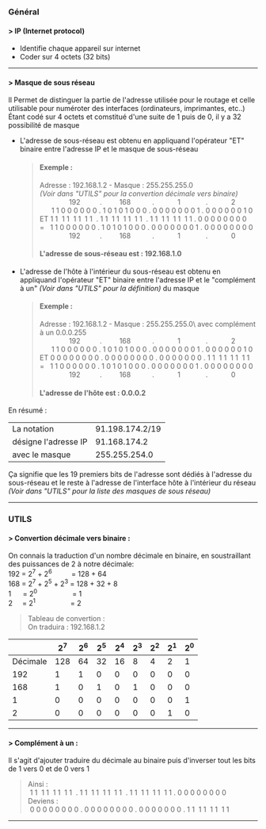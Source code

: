 ### Général
#### > IP (Internet protocol)
- Identifie chaque appareil sur internet
- Coder sur 4 octets (32 bits)

---

#### > Masque de sous réseau
Il Permet de distinguer la partie de l'adresse utilisée pour le routage et celle utilisable pour numéroter des interfaces (ordinateurs, imprimantes, etc..)\
Étant codé sur 4 octets et comstitué d'une suite de 1 puis de 0, il y a 32 possibilité de masque 
- L'adresse de sous-réseau est obtenu en appliquand l'opérateur "ET" binaire entre l'adresse IP et le masque de sous-réseau

  > #### Exemple :
  > Adresse : 192.168.1.2 - Masque : 255.255.255.0\
  > _(Voir dans "UTILS" pour la convertion décimale vers binaire)_\
  > &nbsp;&nbsp;&nbsp;&nbsp;&nbsp;&nbsp;&nbsp;&nbsp;&nbsp;&nbsp;&nbsp;&nbsp;&nbsp;&nbsp;&nbsp;192&nbsp;&nbsp;&nbsp;&nbsp;&nbsp;&nbsp;&nbsp;&nbsp;&nbsp;&nbsp;.&nbsp;&nbsp;&nbsp;&nbsp;&nbsp;&nbsp;&nbsp;&nbsp;&nbsp;168&nbsp;&nbsp;&nbsp;&nbsp;&nbsp;&nbsp;&nbsp;&nbsp;&nbsp;&nbsp;&nbsp;.&nbsp;&nbsp;&nbsp;&nbsp;&nbsp;&nbsp;&nbsp;&nbsp;&nbsp;&nbsp;&nbsp;&nbsp;1&nbsp;&nbsp;&nbsp;&nbsp;&nbsp;&nbsp;&nbsp;&nbsp;&nbsp;&nbsp;&nbsp;&nbsp;&nbsp;.&nbsp;&nbsp;&nbsp;&nbsp;&nbsp;&nbsp;&nbsp;&nbsp;&nbsp;&nbsp;&nbsp;&nbsp;2\
  > &nbsp;&nbsp;&nbsp;&nbsp;&nbsp;&nbsp;1 1 0 0 0 0 0 0 . 1 0 1 0 1 0 0 0 . 0 0 0 0 0 0 0 1 . 0 0 0 0 0 0 1 0\
  > ET 1 1 &nbsp;1 1 &nbsp;1 1 &nbsp;1 1 &nbsp;. 1 1 &nbsp;1 1 &nbsp;1 1 &nbsp;1 1 &nbsp;. 1 1 &nbsp;1 1 &nbsp;1 1 &nbsp;1 1 . 0 0 0 0 0 0 0 0\
  > =&nbsp;&nbsp; 1 1 0 0 0 0 0 0 . 1 0 1 0 1 0 0 0 . 0 0 0 0 0 0 0 1 . 0 0 0 0 0 0 0 0
  > &nbsp;&nbsp;&nbsp;&nbsp;&nbsp;&nbsp;&nbsp;&nbsp;&nbsp;&nbsp;&nbsp;&nbsp;&nbsp;&nbsp;&nbsp;192&nbsp;&nbsp;&nbsp;&nbsp;&nbsp;&nbsp;&nbsp;&nbsp;&nbsp;&nbsp;.&nbsp;&nbsp;&nbsp;&nbsp;&nbsp;&nbsp;&nbsp;&nbsp;&nbsp;168&nbsp;&nbsp;&nbsp;&nbsp;&nbsp;&nbsp;&nbsp;&nbsp;&nbsp;&nbsp;&nbsp;.&nbsp;&nbsp;&nbsp;&nbsp;&nbsp;&nbsp;&nbsp;&nbsp;&nbsp;&nbsp;&nbsp;&nbsp;1&nbsp;&nbsp;&nbsp;&nbsp;&nbsp;&nbsp;&nbsp;&nbsp;&nbsp;&nbsp;&nbsp;&nbsp;&nbsp;.&nbsp;&nbsp;&nbsp;&nbsp;&nbsp;&nbsp;&nbsp;&nbsp;&nbsp;&nbsp;&nbsp;&nbsp;0
  > #### L'adresse de sous-réseau est : 192.168.1.0

- L'adresse de l'hôte à l'intérieur du sous-réseau est obtenu en appliquand l'opérateur "ET" binaire entre l'adresse IP et le "complément à un" _(Voir dans "UTILS" pour la définition)_ du masque

  > #### Exemple :
  > Adresse : 192.168.1.2 - Masque : 255.255.255.0\ avec complément à un 0.0.0.255
  > &nbsp;&nbsp;&nbsp;&nbsp;&nbsp;&nbsp;&nbsp;&nbsp;&nbsp;&nbsp;&nbsp;&nbsp;&nbsp;&nbsp;&nbsp;192&nbsp;&nbsp;&nbsp;&nbsp;&nbsp;&nbsp;&nbsp;&nbsp;&nbsp;&nbsp;.&nbsp;&nbsp;&nbsp;&nbsp;&nbsp;&nbsp;&nbsp;&nbsp;&nbsp;168&nbsp;&nbsp;&nbsp;&nbsp;&nbsp;&nbsp;&nbsp;&nbsp;&nbsp;&nbsp;&nbsp;.&nbsp;&nbsp;&nbsp;&nbsp;&nbsp;&nbsp;&nbsp;&nbsp;&nbsp;&nbsp;&nbsp;&nbsp;1&nbsp;&nbsp;&nbsp;&nbsp;&nbsp;&nbsp;&nbsp;&nbsp;&nbsp;&nbsp;&nbsp;&nbsp;&nbsp;.&nbsp;&nbsp;&nbsp;&nbsp;&nbsp;&nbsp;&nbsp;&nbsp;&nbsp;&nbsp;&nbsp;&nbsp;2\
  > &nbsp;&nbsp;&nbsp;&nbsp;&nbsp;&nbsp;1 1 0 0 0 0 0 0 . 1 0 1 0 1 0 0 0 . 0 0 0 0 0 0 0 1 . 0 0 0 0 0 0 1 0\
  > ET 0 0 0 0 0 0 0 0 . 0 0 0 0 0 0 0 0 . 0 0 0 0 0 0 0  . 1 1 &nbsp;1 1 &nbsp;1 1 &nbsp;1 1\
  > =&nbsp;&nbsp; 1 1 0 0 0 0 0 0 . 1 0 1 0 1 0 0 0 . 0 0 0 0 0 0 0 1 . 0 0 0 0 0 0 0 0
  > &nbsp;&nbsp;&nbsp;&nbsp;&nbsp;&nbsp;&nbsp;&nbsp;&nbsp;&nbsp;&nbsp;&nbsp;&nbsp;&nbsp;&nbsp;192&nbsp;&nbsp;&nbsp;&nbsp;&nbsp;&nbsp;&nbsp;&nbsp;&nbsp;&nbsp;.&nbsp;&nbsp;&nbsp;&nbsp;&nbsp;&nbsp;&nbsp;&nbsp;&nbsp;168&nbsp;&nbsp;&nbsp;&nbsp;&nbsp;&nbsp;&nbsp;&nbsp;&nbsp;&nbsp;&nbsp;.&nbsp;&nbsp;&nbsp;&nbsp;&nbsp;&nbsp;&nbsp;&nbsp;&nbsp;&nbsp;&nbsp;&nbsp;1&nbsp;&nbsp;&nbsp;&nbsp;&nbsp;&nbsp;&nbsp;&nbsp;&nbsp;&nbsp;&nbsp;&nbsp;&nbsp;.&nbsp;&nbsp;&nbsp;&nbsp;&nbsp;&nbsp;&nbsp;&nbsp;&nbsp;&nbsp;&nbsp;&nbsp;0
  > #### L'adresse de l'hôte est : 0.0.0.2

En résumé :

|                        |                 |
| ---------------------- | --------------- |
| La notation            | 91.198.174.2/19 |
| désigne l'adresse IP   | 91.168.174.2    |
| avec le masque         | 255.255.254.0   | 

Ça signifie que les 19 premiers bits de l'adresse sont dédiés à l'adresse du sous-réseau et le reste à l'adresse de l'interface hôte à l'intérieur du réseau\
_(Voir dans "UTILS" pour la liste des masques de sous réseau)_

---

### UTILS
#### > Convertion décimale vers binaire : 

On connais la traduction d'un nombre décimale en binaire, en soustraillant des puissances de 2 à notre décimale:\
192 = 2<sup>7</sup> + 2<sup>6</sup> &nbsp;&nbsp;&nbsp;&nbsp;&nbsp;&nbsp;&nbsp;&nbsp;&nbsp;= 128 + 64\
168 = 2<sup>7</sup> + 2<sup>5</sup> + 2<sup>3</sup> = 128 + 32 + 8\
1 &nbsp;&nbsp;&nbsp;&nbsp;&nbsp;= 2<sup>0</sup> &nbsp;&nbsp;&nbsp;&nbsp;&nbsp;&nbsp;&nbsp;&nbsp;&nbsp;&nbsp;&nbsp;&nbsp;&nbsp;&nbsp;&nbsp;&nbsp;&nbsp;= 1\
2 &nbsp;&nbsp;&nbsp;&nbsp;= 2<sup>1</sup> &nbsp;&nbsp;&nbsp;&nbsp;&nbsp;&nbsp;&nbsp;&nbsp;&nbsp;&nbsp;&nbsp;&nbsp;&nbsp;&nbsp;&nbsp;&nbsp;&nbsp;= 2
  > Tableau de convertion :\
  > On traduira : 192.168.1.2

| &nbsp;&nbsp;&nbsp; | 2<sup>7</sup> | 2<sup>6</sup> | 2<sup>5</sup> | 2<sup>4</sup> | 2<sup>3</sup> | 2<sup>2</sup> | 2<sup>1</sup> | 2<sup>0</sup> |
| ------------------ | --- | --- | --- | --- | --- | --- | --- | --- |
| Décimale           | 128 | 64  | 32  | 16  | 8   | 4   | 2   | 1   |
| 192                | 1   | 1   | 0   | 0   | 0   | 0   | 0   | 0   |
| 168                | 1   | 0   | 1   | 0   | 1   | 0   | 0   | 0   |
| 1                  | 0   | 0   | 0   | 0   | 0   | 0   | 0   | 1   |
| 2                  | 0   | 0   | 0   | 0   | 0   | 0   | 1   | 0   |

---

#### > Complément à un :

Il s'agit d'ajouter traduire du décimale au binaire puis d'inverser tout les bits de 1 vers 0 et de 0 vers 1
  > Ainsi :\
  > &nbsp;1 1 &nbsp;1 1 &nbsp;1 1 &nbsp;1 1 &nbsp;. 1 1 &nbsp;1 1 &nbsp;1 1 &nbsp;1 1 &nbsp;. 1 1 &nbsp;1 1 &nbsp;1 1 &nbsp;1 1 . 0 0 0 0 0 0 0 0\
  > Deviens :\
  > &nbsp;0 0 0 0 0 0 0 0 . 0 0 0 0 0 0 0 0 . 0 0 0 0 0 0 0  . 1 1 &nbsp;1 1 &nbsp;1 1 &nbsp;1 1

---

